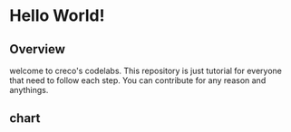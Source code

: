 # Hello World!

## Overview

welcome to creco's codelabs. This repository is just tutorial for everyone that need to follow each step. You can contribute for any reason and anythings.

## chart


